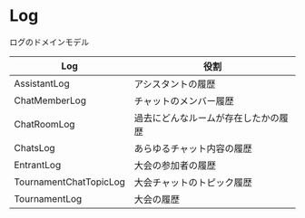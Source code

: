 # Log
ログのドメインモデル

| Log | 役割 |
| --- | --- |
| AssistantLog | アシスタントの履歴 |
| ChatMemberLog | チャットのメンバー履歴 |
| ChatRoomLog | 過去にどんなルームが存在したかの履歴 |
| ChatsLog | あらゆるチャット内容の履歴 |
| EntrantLog | 大会の参加者の履歴 |
| TournamentChatTopicLog | 大会チャットのトピック履歴 |
| TournamentLog | 大会の履歴 |